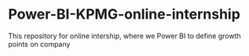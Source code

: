 # Power-BI-KPMG-online-internship
This repository for online intership, where we Power BI to define growth points on company
